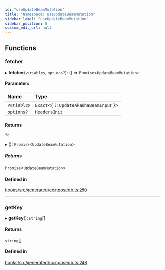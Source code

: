 ```yaml
---
id: "useUpdateBeamMutation"
title: "Namespace: useUpdateBeamMutation"
sidebar_label: "useUpdateBeamMutation"
sidebar_position: 0
custom_edit_url: null
---
```


## Functions

### fetcher

▸ **fetcher**(`variables`, `options?`): () => `Promise`<`UpdateBeamMutation`\>

#### Parameters

| Name | Type |
| :------ | :------ |
| `variables` | `Exact`<{ `i`: `UpdateAkashaBeamInput`  }\> |
| `options?` | `HeadersInit` |

#### Returns

`fn`

▸ (): `Promise`<`UpdateBeamMutation`\>

##### Returns

`Promise`<`UpdateBeamMutation`\>

#### Defined in

[hooks/src/generated/composedb.ts:250](https://github.com/AKASHAorg/akasha-core/blob/6ca157f7/libs/hooks/src/generated/composedb.ts#L250)

___

### getKey

▸ **getKey**(): `string`[]

#### Returns

`string`[]

#### Defined in

[hooks/src/generated/composedb.ts:248](https://github.com/AKASHAorg/akasha-core/blob/6ca157f7/libs/hooks/src/generated/composedb.ts#L248)
